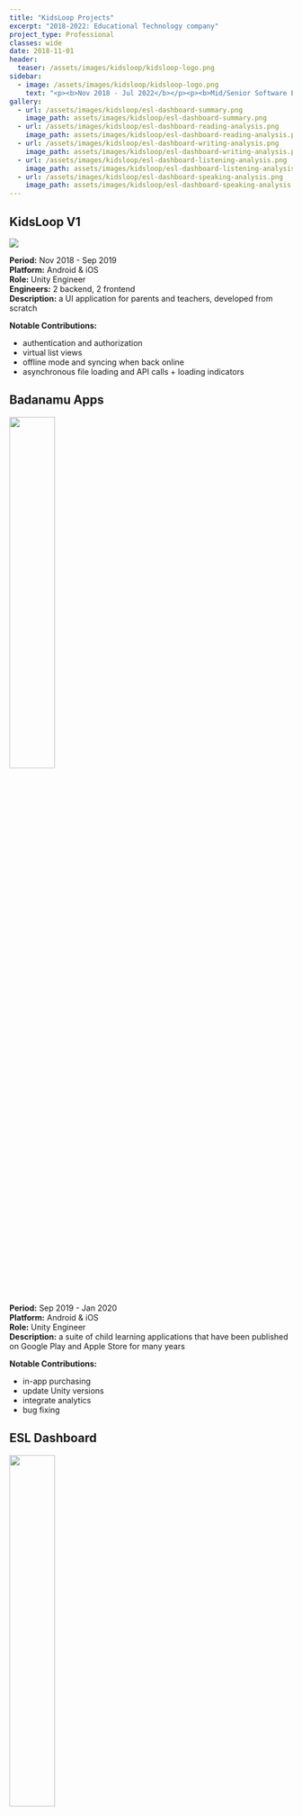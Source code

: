 ```yaml
---
title: "KidsLoop Projects"
excerpt: "2018-2022: Educational Technology company"
project_type: Professional
classes: wide
date: 2018-11-01
header:
  teaser: /assets/images/kidsloop/kidsloop-logo.png
sidebar:
  - image: /assets/images/kidsloop/kidsloop-logo.png
    text: "<p><b>Nov 2018 - Jul 2022</b></p><p><b>Mid/Senior Software Engineer</b></p><p><b>Educational Technology</b> - for parents, teachers, and children</p>"
gallery:
  - url: /assets/images/kidsloop/esl-dashboard-summary.png
    image_path: assets/images/kidsloop/esl-dashboard-summary.png
  - url: /assets/images/kidsloop/esl-dashboard-reading-analysis.png
    image_path: assets/images/kidsloop/esl-dashboard-reading-analysis.png
  - url: /assets/images/kidsloop/esl-dashboard-writing-analysis.png
    image_path: assets/images/kidsloop/esl-dashboard-writing-analysis.png
  - url: /assets/images/kidsloop/esl-dashboard-listening-analysis.png
    image_path: assets/images/kidsloop/esl-dashboard-listening-analysis.png
  - url: /assets/images/kidsloop/esl-dashboard-speaking-analysis.png
    image_path: assets/images/kidsloop/esl-dashboard-speaking-analysis.png
---
```


## KidsLoop V1

<img src="{{ site.url }}{{ site.baseurl }}/assets/images/kidsloop/kidsloop-app.png" class="align-right"/>

**Period:** Nov 2018 - Sep 2019<br />
**Platform:** Android & iOS<br />
**Role:** Unity Engineer<br />
**Engineers:** 2 backend, 2 frontend<br />
**Description:** a UI application for parents and teachers, developed from scratch

**Notable Contributions:**
- authentication and authorization
- virtual list views
- offline mode and syncing when back online
- asynchronous file loading and API calls + loading indicators

## Badanamu Apps

<img src="{{ site.url }}{{ site.baseurl }}/assets/images/kidsloop/badanamu-game.png" style="width: 40%" class="align-right"/>

**Period:** Sep 2019 - Jan 2020<br />
**Platform:** Android & iOS<br />
**Role:** Unity Engineer<br />
**Description:** a suite of child learning applications that have been published on Google Play and Apple Store for many years

**Notable Contributions:**
- in-app purchasing
- update Unity versions
- integrate analytics
- bug fixing

## ESL Dashboard

<img src="{{ site.url }}{{ site.baseurl }}/assets/images/kidsloop/esl-dashboard-progress.png" style="width: 40%" class="align-right"/>

**Period:** Jan 2020 - Jul 2020<br />
**Platform:** Android & iOS<br />
**Role:** Unity Engineer<br />
**Description:** a library for use in the Badanamu ESL learning application. It’s a dashboard that presents all kinds of learning statistics in categories such as reading, writing, listening, and speaking. I worked on this project with two other Unity developers and a couple backend developers.

**Notable Contributions:**
- native Android and iOS media plugins for taking pictures, choosing from a gallery, and image resizing/compression.
- speech recognition library utilizing Amazon Transcribe. I developed both the frontend and backend using .NET, and deployed it to AWS as a Docker container.
- asynchronous file loading and API calls + loading indicators
- incremental thumbnail loading

{% include gallery %}

## KidsLoop V2

<img src="{{ site.url }}{{ site.baseurl }}/assets/images/kidsloop/online-learning-platform.png" style="width: 40%" class="align-right"/>

**Period:** Jul 2020 - Jul 2022<br />
**Platform:** Web<br />
**Role:** Backend Engineer (NodeJS/TypeScript)<br />
**Description:** an online learning platform for parents, teachers, and students

**Notable Contributions:** implement and manage the following repositories
- H5P Service: built on top of [H5P-Nodejs-library](https://github.com/Lumieducation/H5P-Nodejs-library); utilized Redis, MongoDB, express db, React, etc.
- Media Storage Service: stores audio, video, images, etc. recevied from H5P activities
- Media Storage React Hooks: a library used by certain client-side H5P activities to upload media such as audio recordings and screenshots
- xAPI Service: stores [xAPI events](https://docs.openedx.org/en/latest/developers/references/internal_data_formats/xapi_events.html) received from H5P activities
- xAPI Uploader: a library used by client-side H5P activities for uploading [user interaction events](https://h5p.org/events) to the xAPI Service
- Assessment Service: stores class results for students which is queried and presented in a frontend dashboard; reads from the xAPI service and Media Storage Service

I worked with many different technologies while developing these services such as Postgres, GraphQL, Redis, AWS (S3, Lambda, ECS, DynamoDB, RDS, IAM), Terraform, Postgres, and Docker. I was originally hired as a Unity Engineer, but when company priorities changed, they asked if I'd be interested in switching over to backend engineering. I'm always up for learning new things and expanding my software engineering skill set, so I accepted. My excitement for the opportunity also took over my personal/hobby development time, which was normally dedicated to Unity and C#. I had never really done any backend engineering or NodeJS/TypeScript development, so I went all-in on studying and practicing. I still prefer game development, but this was an enjoyable and enlightening experience.
